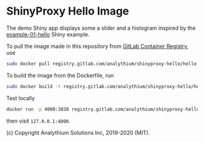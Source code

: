 
# ShinyProxy Hello Image

The demo Shiny app displays some a slider and a histogram
inspired by the [example-01-hello](https://shiny.rstudio.com/gallery/example-01-hello.html)
Shiny example.

To pull the image made in this repository from
[GitLab Container Registry](https://gitlab.com/analythium/shinyproxy-hello/container_registry), use
```bash
sudo docker pull registry.gitlab.com/analythium/shinyproxy-hello/hello
```

To build the image from the Dockerfile, run
```bash
sudo docker build -t registry.gitlab.com/analythium/shinyproxy-hello/hello .
```

Test locally
```bash
docker run -p 4000:3838 registry.gitlab.com/analythium/shinyproxy-hello/hello
```
then visit `127.0.0.1:4000`.

(c) Copyright Analythium Solutions Inc, 2019-2020 (MIT).
